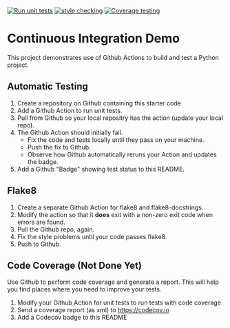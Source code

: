 [![Run unit tests](https://github.com/Pong50887/ci-demo/actions/workflows/python-unittest.yml/badge.svg)](https://github.com/Pong50887/ci-demo/actions/workflows/python-unittest.yml)
[![style checking](https://github.com/Pong50887/ci-demo/actions/workflows/style-checking.yml/badge.svg)](https://github.com/Pong50887/ci-demo/actions/workflows/style-checking.yml)
[![Coverage testing](https://github.com/Pong50887/ci-demo/actions/workflows/coverage-test.yml/badge.svg)](https://github.com/Pong50887/ci-demo/actions/workflows/coverage-test.yml)

Continuous Integration Demo
===========================

This project demonstrates use of Github Actions to build and test a Python project.  

## Automatic Testing

1. Create a repository on Github containing this starter code
2. Add a Github Action to run unit tests.
3. Pull from Github so your local repositry has the action (update your local repo).
4. The Github Action should initially fail.
   - Fix the code and tests locally until they pass on your machine.
   - Push the fix to Github.
   - Observe how Github automatically reruns your Action and updates the badge.
5. Add a Github "Badge" showing test status to this README.


## Flake8

1. Create a separate Github Action for flake8 and flake8-docstrings.
2. Modify the action so that it **does** exit with a non-zero exit code when errors are found.
3. Pull the Github repo, again.
4. Fix the style problems until your code passes flake8.
5. Push to Github.

## Code Coverage (Not Done Yet)

Use Github to perform code coverage and generate a report.
This will help you find places where you need to improve your tests.

1. Modify your Github Action for unit tests to run tests with code coverage
2. Send a coverage report (as xml) to <https://codecov.io>
3. Add a Codecov badge to this README


